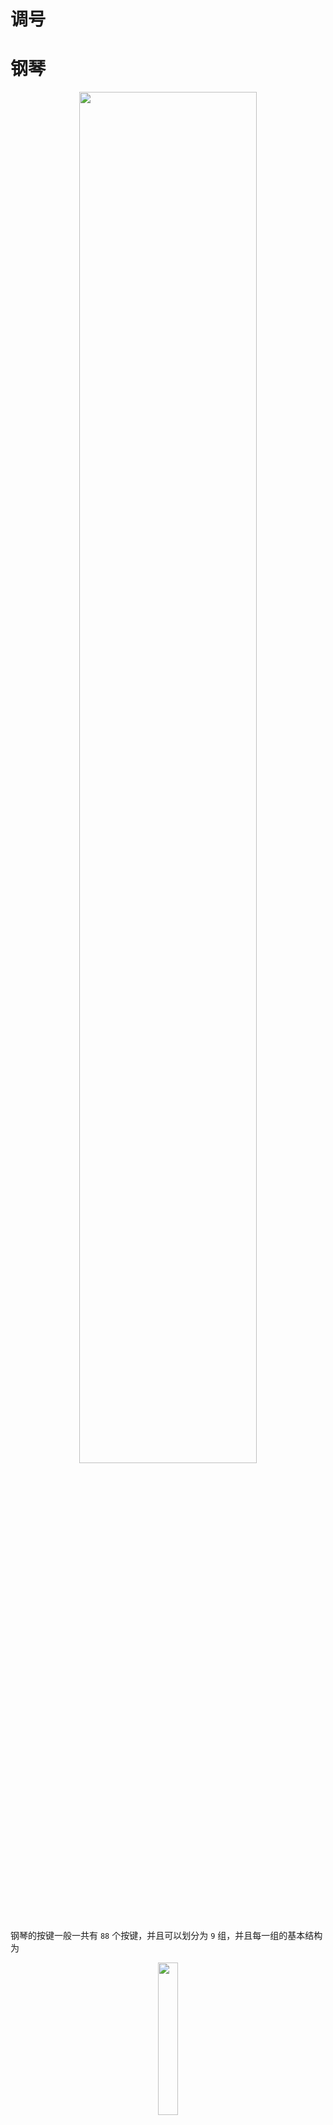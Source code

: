 # 调号


# 钢琴

<p style="text-align:center;"><img src="../../image/foundation/pianoKey.jpg" width="75%" align="middle" /></p>

钢琴的按键一般一共有 `88` 个按键，并且可以划分为 `9` 组，并且每一组的基本结构为

<p style="text-align:center;"><img src="../../image/foundation/pianoSingleKeys.jpg" width="25%" align="middle" /></p>

对于这些按键，在描述的时候不可能通过具体的音高(单位`Hz`)来区分，所以人为的给这些音取了七个名字，即「音名」。**这七个音名在钢琴键中的每一个组中都一样，即每组中七个白键的名字，然后在配合变音符号，又能给出五个黑键的音名。**

<p style="text-align:center;"><img src="../../image/foundation/pitchNamePiano.jpg" width="25%" align="middle" /></p>

<p style="text-align:center;"><img src="../../image/foundation/digitalScale.png" width="75%" align="middle" /></p>

每一组有七个白键和五个黑键，`7 + 5 = 12`，**即这十二按键其实就是十二平均律中的十二个音。钢琴按键又划分了九组，这九组其实就是实现了十二个音的高低音。**

<p style="text-align:center;"><img src="../../image/foundation/temperament.jpg" width="75%" align="middle" /></p>


# 音的基本定义

## 乐音/噪音 

- **乐音：** 规则震动，频率稳定，例如钢琴每个琴键发出的音，频率都是固定的

<p style="text-align:center;"><img src="../../image/foundation/musicalTone.jpg" width="50%" align="middle" /></p>

- **噪音：** 震动不规则，频率不稳定，例如鼓发出的声音，没有明显独立的频率

<p style="text-align:center;"><img src="../../image/foundation/noise.jpg" width="50%" align="middle" /></p>

- **乐音体系：** 音乐中所有乐音的总和。一般指的是钢琴能发出的`88`音（88个键位）。


## 音列/音级

- **音列：** 在乐音体系中，取若干乐音，并有序的排列起来（按照音高升序或者降序），组成的数列。例如

    $$
    \begin{array}{l}
        音列1：\begin{bmatrix}
            C & D & G & A
        \end{bmatrix} \\
        音列2：\begin{bmatrix}
            D & E & G 
        \end{bmatrix} \\
        \dotsm
    \end{array}
    $$

- **音级**：乐音体系中的每一个音，都是音级，由音级组成了音列
   - **基本音级：** 音名 `CDEFGAB` 表示的音级，**在钢琴按键中，只看一个组的，其余组一样**
   - **变化音级：** 基本音级通过升降符号变化而来的音级
    <p style="text-align:center;"><img src="../../image/foundation/pianoAccidental.jpg" width="25%" align="middle" /></p>

## 半音/全音

- **半音：** 两个音级之间的最小距离（音高相差多少Hz，具体数值不用关心）
- **全音：** 两个半音之和

- **自然：** 不考虑变音符号，两个音级在`CDEFGAB`循环序列中是相邻的
    <p style="text-align:center;"><img src="../../image/foundation/natural.jpg" width="50%" align="middle" /></p>
- **变化：** 不考虑变音符号，两个音级在`CDEFGAB`循环序列中不是相邻的
    <p style="text-align:center;"><img src="../../image/foundation/variable.jpg" width="50%" align="middle" /></p>

- **自然半(全)音**：两个音级（考虑升降符号了）在「自然」的前提下，相差半(全)音
- **变化半(全)音**：两个音级（考虑升降符号了）在「变化」的前提下，相差半(全)音


# 七音的扩展

## 变化音级

获取到变化音级，实在原来的基本音级上添加「变音符号」

<p style="text-align:center;"><img src="../../image/foundation/accidental.jpg" width="25%" align="middle" /></p>

在基础音级 `CDEFGAB` 中引入上面的四个变音符号，就会导致同一个键会有多个音名

<p style="text-align:center;"><img src="../../image/foundation/pianoAccidental.jpg" width="25%" align="middle" /></p>

**等音：** 多个描述同一个音的音名之间关系。例如 `#C bD xB` 都描述的是同一个组内的同一个黑键，这三个音级就是等音。

> [!tip]
> 一个音之所以会有这么多名字，是为了在不同规则下，对这个音的描述更加直观、合理。例如在家里，父母和亲戚会叫你小名；在学校和工作中，同学和同事会叫你书名；在上网时，你用网名。不管怎么变，你还是你，只是为了适应不同的场合，用了不同的名称。

## 纯8度

<p style="text-align:center;"><img src="../../image/foundation/octave.jpg" width="25%" align="middle" /></p>

在钢琴键上两个相邻组中，同样音名的两个键其音高满足`1:2`的关系，这两个音的关系就被称之为「纯8度」。**这也是为啥可以键这些键利用`CDEFGAB`进行循环表示的原因，即两个音高满足倍数关系的音十分协和**。

## 音的分组

<p style="text-align:center;"><img src="../../image/foundation/pitchNameGroupPiano.jpg" width="100%" align="middle" /></p>

钢琴有`88`键，且划分为`9`组，每个组中按键名都是`CDEFGAB`，这样在一个组中，我们能轻松区分那个键是那个键，当时当有两个组时，同一个音名就对应了两个键，因此还需要有区分组的规则

### 霍尔姆茨音调记号法

1. 组名规定

    <p style="text-align:center;"><img src="../../image/foundation/helmholtzPitchNotation.jpg" width="75%" align="middle" /></p>

2. 音名规定
    <p style="text-align:center;"><img src="../../image/foundation/helmholtzPitchName.jpg" width="75%" align="middle" /></p>

    - 大字组用大写音名，小字组用小写音名
    - 音名下标为大字组组号，音名上标为小字组组号

### 科学音调记号法

<p style="text-align:center;"><img src="../../image/foundation/scientificPitchNotaion.jpg" width="75%" align="middle" /></p>

1. 组名规定：从左到右对钢琴按键组进行编号
2. 音名规定：大写音名加组号

### 简谱

<p style="text-align:center;"><img src="../../image/foundation/lowHightPitchSocre.jpg" width="75%" align="middle" /></p>

前面小节介绍了音名`CDEFGAB`如何进行分组。但是当我们使用简谱时，使用`1234567`来代替音名，那么音名的分组规则就不再适用，这里就改用高音点与低音点来标记。
- **一个点就代表纯8度的变化**
- **无高低音点的`1234567`的起始位置一般定位在「小字一组内」**。
    因为人的发音频率范围大概就是小字一组周围，并且小字一组位于键盘的中间位置，左右两边的高低音点就比较对称，都在`4`个以内。

<p style="text-align:center;"><img src="../../image/foundation/peopleRange.jpg" width="75%" align="middle" /></p>


## 特殊音名

<p style="text-align:center;"><img src="../../image/foundation/specialPitch.jpg" width="75%" align="middle" /></p>

- **中央C**：小字一组的`C`音级
- **标准音**：小字一组的`A`音级，用来校准乐器的 


# 调号

## 作用

> [!tip]
> 调号可以用来确定简谱中`1234567`表示的是那些音级

<p style="text-align:center;"><img src="../../image/foundation/toneMark.jpg" width="10%" align="middle" /></p>

1. `1 (do)` 代表那个音级（音名），就从那个音名出发
2. 确定`1`后，按照 “全音-全音-半音-全音-全音-全音-半音” 顺序，从左向右循环遍历「十二平均律」得到 `234567` 代表的是哪个音级（音名）

    <p style="text-align:center;"><img src="../../image/foundation/toneMark1=d.jpg" width="50%" align="middle" /></p


## 音域

**定义：** 乐器能发出的声音的音高范围。

<p style="text-align:center;"><img src="../../image/foundation/pianoRange.jpg" width="75%" align="middle" /></p>

<p style="text-align:center;"><img src="../../image/foundation/peopleRange.jpg" width="75%" align="middle" /></p>


## 调号的起点

<p style="text-align:center;"><img src="../../image/foundation/toneMark1=c.jpg" width="75%" align="middle" /></p>

**人声的音域是包含了小字一组，并且简谱是给人用的，为了响应人体工程学，一般就把调号的起点放在了小字一组内，因此调号的`1`一般位于小字一组。** 





